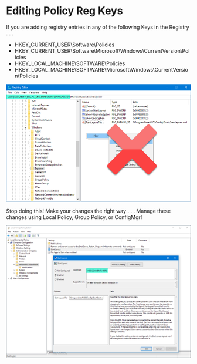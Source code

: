# Editing Policy Reg Keys

If you are adding registry entries in any of the following Keys in the Registry . . . 

* HKEY\_CURRENT\_USER\Software\Policies
* HKEY\_CURRENT\_USER\Software\Microsoft\Windows\CurrentVersion\Policies
* HKEY\_LOCAL\_MACHINE\SOFTWARE\Policies
* HKEY\_LOCAL\_MACHINE\SOFTWARE\Microsoft\Windows\CurrentVersion\Policies

![](../../.gitbook/assets/2018-08-18_2-30-23.png)

Stop doing this!  Make your changes the right way . . . Manage these changes using Local Policy, Group Policy, or ConfigMgr!

![](../../.gitbook/assets/2018-08-18_2-46-33.png)


